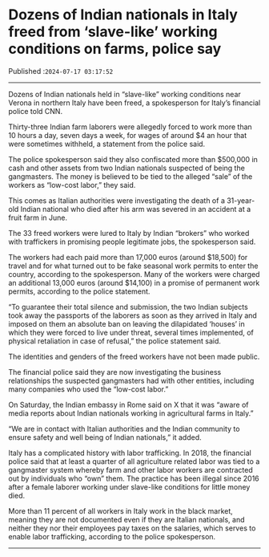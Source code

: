 # Dozens of Indian nationals in Italy freed from ‘slave-like’ working conditions on farms, police say

Published :`2024-07-17 03:17:52`

---

Dozens of Indian nationals held in “slave-like” working conditions near Verona in northern Italy have been freed, a spokesperson for Italy’s financial police told CNN.

Thirty-three Indian farm laborers were allegedly forced to work more than 10 hours a day, seven days a week, for wages of around $4 an hour that were sometimes withheld, a statement from the police said.

The police spokesperson said they also confiscated more than $500,000 in cash and other assets from two Indian nationals suspected of being the gangmasters. The money is believed to be tied to the alleged “sale” of the workers as “low-cost labor,” they said.

This comes as Italian authorities were investigating the death of a 31-year-old Indian national who died after his arm was severed in an accident at a fruit farm in June.

The 33 freed workers were lured to Italy by Indian “brokers” who worked with traffickers in promising people legitimate jobs, the spokesperson said.

The workers had each paid more than 17,000 euros (around $18,500) for travel and for what turned out to be fake seasonal work permits to enter the country, according to the spokesperson. Many of the workers were charged an additional 13,000 euros (around $14,100) in a promise of permanent work permits, according to the police statement.

“To guarantee their total silence and submission, the two Indian subjects took away the passports of the laborers as soon as they arrived in Italy and imposed on them an absolute ban on leaving the dilapidated ‘houses’ in which they were forced to live under threat, several times implemented, of physical retaliation in case of refusal,” the police statement said.

The identities and genders of the freed workers have not been made public.

The financial police said they are now investigating the business relationships the suspected gangmasters had with other entities, including many companies who used the “low-cost labor.”

On Saturday, the Indian embassy in Rome said on X that it was “aware of media reports about Indian nationals working in agricultural farms in Italy.”

“We are in contact with Italian authorities and the Indian community to ensure safety and well being of Indian nationals,” it added.

Italy has a complicated history with labor trafficking. In 2018, the financial police said that at least a quarter of all agriculture related labor was tied to a gangmaster system whereby farm and other labor workers are contracted out by individuals who “own” them. The practice has been illegal since 2016 after a female laborer working under slave-like conditions for little money died.

More than 11 percent of all workers in Italy work in the black market, meaning they are not documented even if they are Italian nationals, and neither they nor their employees pay taxes on the salaries, which serves to enable labor trafficking, according to the police spokesperson.

---

